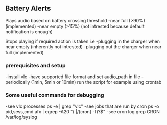 ## Battery Alerts
Plays audio based on battery crossing threshold 
-near full (>90%) (implemented)
-near empty (>15%) (not intrested because default notification is enough)

Stops playing if required action is taken i.e
-plugging in the charger when near empty (inherently not intrested)
-plugging out the charger when near full (implemented)

### prerequisites and setup
-install vlc
-have supported file format and set audio_path in file
-periodically (1min, 5min or 10min) run the script for example using crontab

### Some useful commands for debugging
-see vlc processes
    ps -e | grep "vlc"
-see jobs that are run by cron
    ps -o pid,sess,cmd afx | egrep -A20 "( |/)cron( -f)?$"
-see cron log
    grep CRON /var/log/syslog
